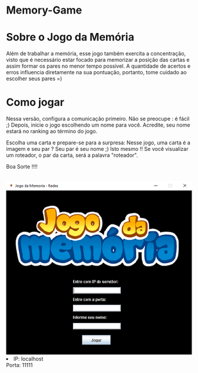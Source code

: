 # Memory-Game 

# Sobre o Jogo da Memória

Além de trabalhar a memória, esse jogo também exercita a concentração, visto que é necessário estar focado para memorizar a posição das cartas e assim formar os pares no menor tempo possível. A quantidade de acertos e erros influencia diretamente na sua pontuação, portanto, tome cuidado ao escolher seus pares =) 

# Como jogar

Nessa versão, configura a comunicação primeiro. Não se preocupe : é fácil ;)
Depois, inicie o jogo escolhendo um nome para você. Acredite, seu nome estará no ranking ao término do jogo.

Escolha uma carta e prepare-se para a surpresa: Nesse jogo, uma carta é a imagem e seu par ? Seu par é seu nome ;)
Isto mesmo !! Se você visualizar um roteador, o par da carta, será a palavra "roteador".

Boa Sorte !!!!

<br>
<img src="https://github.com/elayneargollo/Game-Memory/blob/main/src/main/java/images/telaInicial.png"/>
</br>

<li>IP: localhost</li>
Porta: 11111
